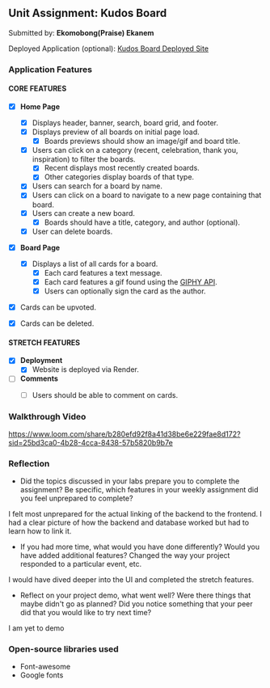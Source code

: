 

## Unit Assignment: Kudos Board

Submitted by: **Ekomobong(Praise) Ekanem**

Deployed Application (optional): [Kudos Board Deployed Site](https://kudos-board-frontend-6fjb.onrender.com)

### Application Features

#### CORE FEATURES

- [x] **Home Page**
  - [x] Displays header, banner, search, board grid, and footer.
  - [x] Displays preview of all boards on initial page load.
    - [x] Boards previews should show an image/gif and board title.
  - [x] Users can click on a category (recent, celebration, thank you, inspiration) to filter the boards.
    - [x] Recent displays most recently created boards.
    - [x] Other categories display boards of that type.
  - [x] Users can search for a board by name.
  - [x] Users can click on a board to navigate to a new page containing that board.
  - [x] Users can create a new board.
    - [x] Boards should have a title, category, and author (optional).
  - [x] User can delete boards.

- [x] **Board Page**
  - [x] Displays a list of all cards for a board.
    -  [x] Each card features a text message.
    -  [x] Each card features a gif found using the [GIPHY API](https://developers.giphy.com/docs/api/).
    -  [x] Users can optionally sign the card as the author.
-   [x] Cards can be upvoted.
-   [x] Cards can be deleted.


#### STRETCH FEATURES

- [x] **Deployment**
  - [x] Website is deployed via Render.
- [ ] **Comments**
  - [ ] Users should be able to comment on cards.


### Walkthrough Video

https://www.loom.com/share/b280efd92f8a41d38be6e229fae8d172?sid=25bd3ca0-4b28-4cca-8438-57b5820b9b7e

### Reflection

* Did the topics discussed in your labs prepare you to complete the assignment? Be specific, which features in your weekly assignment did you feel unprepared to complete?

I felt most unprepared for the actual linking of the backend to the frontend. I had a clear picture of how the backend and database worked but had to learn how to link it.

* If you had more time, what would you have done differently? Would you have added additional features? Changed the way your project responded to a particular event, etc.

I would have dived deeper into the UI and completed the stretch features.

* Reflect on your project demo, what went well? Were there things that maybe didn't go as planned? Did you notice something that your peer did that you would like to try next time?

I am yet to demo

### Open-source libraries used

* Font-awesome
* Google fonts

